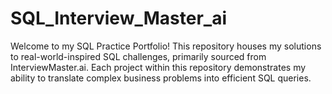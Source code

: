 # SQL_Interview_Master_ai
Welcome to my SQL Practice Portfolio! This repository houses my solutions to real-world-inspired SQL challenges, primarily sourced from InterviewMaster.ai. Each project within this repository demonstrates my ability to translate complex business problems into efficient SQL queries.
